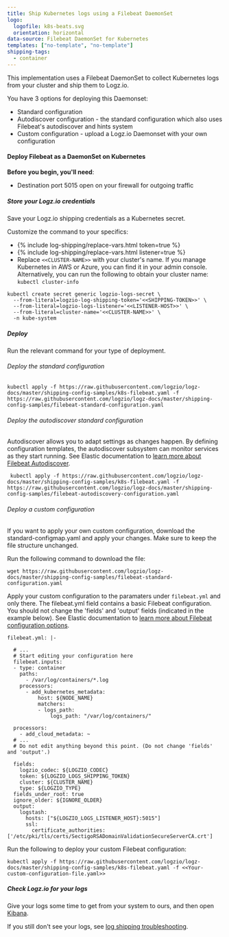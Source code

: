 ```yaml
---
title: Ship Kubernetes logs using a Filebeat DaemonSet
logo:
  logofile: k8s-beats.svg
  orientation: horizontal
data-source: Filebeat DaemonSet for Kubernetes
templates: ["no-template", "no-template"]
shipping-tags:
  - container
---
```


This implementation uses a Filebeat DaemonSet to collect Kubernetes logs from your cluster and ship them to Logz.io.

You have 3 options for deploying this Daemonset:

* Standard configuration
* Autodiscover configuration - the standard configuration which also uses Filebeat's autodiscover and hints system
* Custom configuration - upload a Logz.io Daemonset with your own configuration


#### Deploy Filebeat as a DaemonSet on Kubernetes

<div class="tasklist">

**Before you begin, you'll need**:

* Destination port 5015 open on your firewall for outgoing traffic

##### Store your Logz.io credentials

Save your Logz.io shipping credentials as a Kubernetes secret.

Customize the command to your specifics:

* {% include log-shipping/replace-vars.html token=true %}
* {% include log-shipping/replace-vars.html listener=true %}
* Replace `<<CLUSTER-NAME>>` with your cluster's name. If you manage Kubernetes in AWS or Azure, you can find it in your admin console. Alternatively, you can run the following to obtain your cluster name: `kubectl cluster-info`

```shell
kubectl create secret generic logzio-logs-secret \
  --from-literal=logzio-log-shipping-token='<<SHIPPING-TOKEN>>' \
  --from-literal=logzio-logs-listener='<<LISTENER-HOST>>' \
  --from-literal=cluster-name='<<CLUSTER-NAME>>' \
  -n kube-system
```

##### Deploy

Run the relevant command for your type of deployment.

###### Deploy the standard configuration

```shell
kubectl apply -f https://raw.githubusercontent.com/logzio/logz-docs/master/shipping-config-samples/k8s-filebeat.yaml -f https://raw.githubusercontent.com/logzio/logz-docs/master/shipping-config-samples/filebeat-standard-configuration.yaml
```

###### Deploy the autodiscover standard configuration

Autodiscover allows you to adapt settings as changes happen. By defining configuration templates, the autodiscover subsystem can monitor services as they start running. See Elastic documentation to [learn more about Filebeat Autodiscover](https://www.elastic.co/guide/en/beats/filebeat/current/configuration-autodiscover.html).

```shell
 kubectl apply -f https://raw.githubusercontent.com/logzio/logz-docs/master/shipping-config-samples/k8s-filebeat.yaml -f https://raw.githubusercontent.com/logzio/logz-docs/master/shipping-config-samples/filebeat-autodiscovery-configuration.yaml
```

###### Deploy a custom configuration

If you want to apply your own custom configuration, download the standard-configmap.yaml and apply your changes. Make sure to keep the file structure unchanged.

Run the following command to download the file:

```shell
wget https://raw.githubusercontent.com/logzio/logz-docs/master/shipping-config-samples/filebeat-standard-configuration.yaml
```

Apply your custom configuration to the paramaters under `filebeat.yml` and only there. The filebeat.yml field contains a basic Filebeat configuration. You should not change the 'fields' and 'output' fields (indicated in the example below). See Elastic documentation to [learn more about Filebeat configuration options](https://www.elastic.co/guide/en/beats/filebeat/current/configuring-howto-filebeat.html).

```
filebeat.yml: |-

  # ...
  # Start editing your configuration here
  filebeat.inputs:
  - type: container
    paths:
      - /var/log/containers/*.log
    processors:
      - add_kubernetes_metadata:
          host: ${NODE_NAME}
          matchers:
          - logs_path:
              logs_path: "/var/log/containers/"

  processors:
    - add_cloud_metadata: ~
  # ...
  # Do not edit anything beyond this point. (Do not change 'fields' and 'output'.)

  fields:
    logzio_codec: ${LOGZIO_CODEC}
    token: ${LOGZIO_LOGS_SHIPPING_TOKEN}
    cluster: ${CLUSTER_NAME}
    type: ${LOGZIO_TYPE}
  fields_under_root: true
  ignore_older: ${IGNORE_OLDER}
  output:
    logstash:
      hosts: ["${LOGZIO_LOGS_LISTENER_HOST}:5015"]
      ssl:
        certificate_authorities: ['/etc/pki/tls/certs/SectigoRSADomainValidationSecureServerCA.crt']
```

Run the following to deploy your custom Filebeat configuration:

```shell
kubectl apply -f https://raw.githubusercontent.com/logzio/logz-docs/master/shipping-config-samples/k8s-filebeat.yaml -f <<Your-custom-configuration-file.yaml>>
```

##### Check Logz.io for your logs

Give your logs some time to get from your system to ours,
and then open [Kibana](https://app.logz.io/#/dashboard/kibana).

If you still don't see your logs,
see [log shipping troubleshooting]({{site.baseurl}}/user-guide/log-shipping/log-shipping-troubleshooting.html).

</div>
